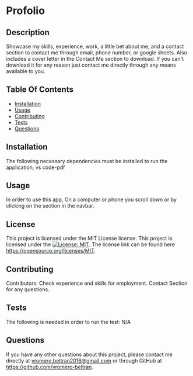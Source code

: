 # Profolio

## Description
Showcase my skills, experience, work, a little bet about me, and a contact section to contact me through email, phone number, or google sheets. Also includes a cover letter in the Contact Me section to download. If you can't download it for any reason just contact me directly through any means available to you.
## Table Of Contents
- [Installation](#installation)
- [Usage](#usage)
- [Contributing](#contributing)
- [Tests](#tests)
- [Questions](#questions)
## Installation
The following necessary dependencies must be installed to run the application, vs code-pdf
## Usage
In order to use this app, On a computer or phone you scroll down or by clicking on the section in the navbar.
## License

This project is licensed under the MIT License license.
This project is licensed under the [![License: MIT](https://img.shields.io/badge/License-MIT-yellow.svg)](https://opensource.org/licenses/MIT).
The license link can be found here https://opensource.org/licenses/MIT.
## Contributing
Contributors: Check experience and skills for employment. Contact Section for any questions.
## Tests
The following is needed in order to run the test: N/A
## Questions
If you have any other questions about this project, please contact me directly at vromero.beltran2016@gmail.com or through GitHub at https://github.com/vromero-beltran.
